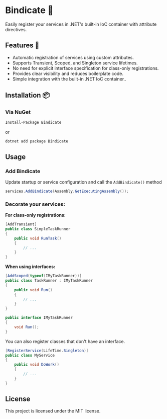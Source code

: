 # Bindicate 🧷

Easily register your services in .NET's built-in IoC container with attribute directives.

## Features 🌟

- Automatic registration of services using custom attributes.
- Supports Transient, Scoped, and Singleton service lifetimes.
- No need for explicit interface specification for class-only registrations.
- Provides clear visibility and reduces boilerplate code.
- Simple integration with the built-in .NET IoC container..

## Installation 📦

### Via NuGet

```bash
Install-Package Bindicate
```
or
```
dotnet add package Bindicate
```
## Usage

### Add Bindicate
Update startup or service configuration and call the `AddBindicate()` method
```csharp
services.AddBindicate(Assembly.GetExecutingAssembly());
```
### Decorate your services:

**For class-only registrations:**

```csharp
[AddTransient]
public class SimpleTaskRunner
{
    public void RunTask()
    {
        // ...
    }
}
```

**When using interfaces:**

```csharp
[AddScoped(typeof(IMyTaskRunner))]
public class TaskRunner : IMyTaskRunner
{
    public void Run()
    {
        // ...
    }
}

public interface IMyTaskRunner
{
    void Run();
}
```

You can also register classes that don't have an interface.
```csharp
[RegisterService(LifeTime.Singleton)]
public class MyService
{
    public void DoWork()
    {
        // ...
    }
}

```

## License

This project is licensed under the MIT license.
